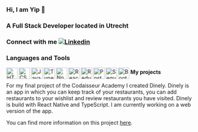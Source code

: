 ### Hi, I am Yip 👋

### A Full Stack Developer located in Utrecht

### Connect with me [![Linkedin](https://i.stack.imgur.com/gVE0j.png)](https://www.linkedin.com/in/tjin-yip-au-yeung/)

### Languages and Tools

<a href="https://developer.mozilla.org/en-US/docs/Web/Guide/HTML/HTML5"> <img align="left" alt="HTML5" title="HTML5" height="30px" src="https://cdn.worldvectorlogo.com/logos/html5.svg" /></a>


<a href="https://developer.mozilla.org/en-US/docs/Web/CSS"> <img align="left" alt="CSS3" title="CSS3" height="30px" src="https://cdn.worldvectorlogo.com/logos/css-5.svg" /></a>

<a href="https://developer.mozilla.org/en-US/docs/Web/JavaScript"> <img align="left" alt="JavaScript" title="JavaScript" width="30px" src="https://cdn.worldvectorlogo.com/logos/logo-javascript.svg" /></a>

<a href="https://www.typescriptlang.org/"> <img align="left" alt="TypeScript" title="TypeScript" width="30px" src="https://cdn.worldvectorlogo.com/logos/typescript.svg" /></a>

<a href="https://nodejs.org/en/"> <img align="left" alt="Node.js" title="Node.js" width="30px" src="https://cdn.worldvectorlogo.com/logos/nodejs-icon.svg" /></a>

<a href="https://reactjs.org/"> <img align="left" alt="React" title="React" width="30px" src="https://cdn.worldvectorlogo.com/logos/react-2.svg" /></a>

<a href="https://redux.js.org"> <img align="left" alt="Redux" title="Redux" width="30px" src="https://cdn.worldvectorlogo.com/logos/redux.svg" /></a>

<a href="https://www.postgresql.org/"> <img align="left" alt="PostgreSQL" title="PostgreSQL" height="30px" src="https://cdn.worldvectorlogo.com/logos/postgresql.svg" /> </a>
                                                                                                                                                     
<a href="https://sequelize.org/"> <img align="left" alt="Sequelize" title="Sequelize" height="30px" src="https://cdn.worldvectorlogo.com/logos/sequelize.svg" /> </a>

<a href="https://getbootstrap.com/"> <img align="left" alt="Bootstrap" title="Bootstrap" height="30px" src="https://cdn.worldvectorlogo.com/logos/bootstrap-4.svg" /> </a>


#### My projects
For my final project of the Codaisseur Academy I created Dinely. Dinely is an app in which you can keep track of your restaurants, you can add restaurants to your wishlist and review restaurants you have visited. Dinely is build with React Native and TypeScript. I am currently working on a web version of the app.

You can find more information on this project [here](https://github.com/annadrg/dinely-frontend).
                                                                                                        


<!--
**ele1992/ele1992** is a ✨ _special_ ✨ repository because its `README.md` (this file) appears on your GitHub profile.

Here are some ideas to get you started:

-->
